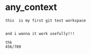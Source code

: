 # any_context

	this  is my first git test workspace


	and i wanna it work usefully!!!

	thk	
	456/789	

